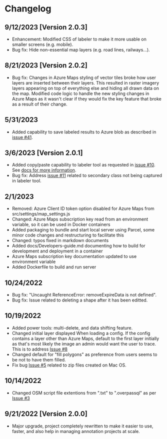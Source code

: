 # Changelog

## 9/12/2023 [Version 2.0.3]

- Enhancement: Modified CSS of labeler to make it more usable on smaller screens (e.g. mobile). 
- Bug fix: Hide non-essential  map layers (e.g. road lines, railways...).

## 8/21/2023 [Version 2.0.2]

- Bug fix: Changes in Azure Maps styling of vector tiles broke how user layers are inserted between their layers. This resulted in raster imagery layers appearing on top of everything else and hiding all drawn data on the map. Modified code logic to handle the new styling changes in Azure Maps as it wasn't clear if they would fix the key feature that broke as a result of their change.

## 5/31/2023

- Added capability to save labeled results to Azure blob as described in [issue #41](https://github.com/UMassCDS/RedCross2022/issues/41).

## 3/6/2023 [Version 2.0.1]

- Added copy/paste capability to labeler tool as requested in [issue #10](https://github.com/microsoft/satellite-imagery-labeling-tool/issues/10). See [docs for more information](https://github.com/microsoft/satellite-imagery-labeling-tool/blob/main/docs/Labeler.md#copy--paste-shapes). 
- Bug fix: Address [issue #11](https://github.com/microsoft/satellite-imagery-labeling-tool/issues/11) related to secondary class not being captured in labeler tool. 


## 2/1/2023

- Removed: Azure Client ID token option disabled for Azure Maps from src/settings/map_settings.js
- Changed: Azure Maps subscription key read from an environment variable, so it can be used in Docker containers
- Added packaging to bundle and start local server using Parcel, some minor code changes and restructuring to facilitate this
- Changed: typos fixed in markdown documents
- Added docs/Developers-guide.md documenting how to build for development and deployment in a container
- Azure Maps subscription key documentation updated to use environment variable
- Added Dockerfile to build and run server

## 10/24/2022

- Bug fix: "Uncaught ReferenceError: removeExpireData is not defined".
- Bug fix: Issue related to deleting a shape after it has been editted.

## 10/19/2022

- Added power tools: multi-delete, and data shifting feature.
- Changed initial layer displayed When loading a config. If the config contains a layer other than Azure Maps, default to the first layer initially as that's most likely the image an admin would want the user to trace. This is to address [Issue #8](https://github.com/microsoft/satellite-imagery-labeling-tool/issues/8)
- Changed default for "fill polygons" as preference from users seems to be not to have them filled.
- Fix bug [Issue #5](https://github.com/microsoft/satellite-imagery-labeling-tool/issues/5) related to zip files created on Mac OS.

## 10/14/2022

- Changed OSM script file extentions from ".txt" to ".overpassql" as per [Issue #3](https://github.com/microsoft/satellite-imagery-labeling-tool/issues/3)

## 9/21/2022 [Version 2.0.0]

- Major upgrade, project completely rewritten to make it easier to use, faster, and also help in managing annotation projects at scale.
